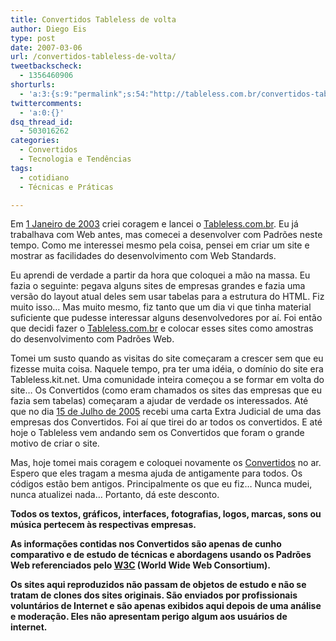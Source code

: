 ```yaml
---
title: Convertidos Tableless de volta
author: Diego Eis
type: post
date: 2007-03-06
url: /convertidos-tableless-de-volta/
tweetbackscheck:
  - 1356460906
shorturls:
  - 'a:3:{s:9:"permalink";s:54:"http://tableless.com.br/convertidos-tableless-de-volta";s:7:"tinyurl";s:26:"http://tinyurl.com/3hqcqk5";s:4:"isgd";s:19:"http://is.gd/ygDJWY";}'
twittercomments:
  - 'a:0:{}'
dsq_thread_id:
  - 503016262
categories:
  - Convertidos
  - Tecnologia e Tendências
tags:
  - cotidiano
  - Técnicas e Práticas

---
```

Em [1 Janeiro de 2003][1] criei coragem e lancei o [Tableless.com.br][2]. Eu já trabalhava com Web antes, mas comecei a desenvolver com Padrões neste tempo. Como me interessei mesmo pela coisa, pensei em criar um site e mostrar as facilidades do desenvolvimento com Web Standards.

Eu aprendi de verdade a partir da hora que coloquei a mão na massa. Eu fazia o seguinte: pegava alguns sites de empresas grandes e fazia uma versão do layout atual deles sem usar tabelas para a estrutura do HTML. Fiz muito isso&#8230; Mas muito mesmo, fiz tanto que um dia vi que tinha material suficiente que pudesse interessar alguns desenvolvedores por aí. Foi então que decidi fazer o [Tableless.com.br][2] e colocar esses sites como amostras do desenvolvimento com Padrões Web.

Tomei um susto quando as visitas do site começaram a crescer sem que eu fizesse muita coisa. Naquele tempo, pra ter uma idéia, o domínio do site era Tableless.kit.net. Uma comunidade inteira começou a se formar em volta do site&#8230; Os Convertidos (como eram chamados os sites das empresas que eu fazia sem tabelas) começaram a ajudar de verdade os interessados. Até que no dia [15 de Julho de 2005][3] recebi uma carta Extra Judicial de uma das empresas dos Convertidos. Foi aí que tirei do ar todos os convertidos. E até hoje o Tableless vem andando sem os Convertidos que foram o grande motivo de criar o site.

Mas, hoje tomei mais coragem e coloquei novamente os [Convertidos][4] no ar. Espero que eles tragam a mesma ajuda de antigamente para todos. Os códigos estão bem antigos. Principalmente os que eu fiz&#8230; Nunca mudei, nunca atualizei nada&#8230; Portanto, dá este desconto.

<p id="aviso">
  <strong> Todos os textos, gráficos, interfaces, fotografias, logos, marcas, sons ou música pertecem às respectivas empresas. </strong>
</p>

 **As informações contidas nos Convertidos são apenas de cunho comparativo e de estudo de técnicas e abordagens usando os Padrões Web referenciados pelo [W3C][5] (World Wide Web Consortium).** 

 **Os sites aqui reproduzidos não passam de objetos de estudo e não se tratam de clones dos sites originais. São enviados por profissionais voluntários de Internet e são apenas exibidos aqui depois de uma análise e moderação. Eles não apresentam perigo algum aos usuários de internet.**

 [1]: http://tableless.com.br/post-1
 [2]: http://tableless.com.br/
 [3]: http://tableless.com.br/convertidos_fora_do_ar
 [4]: http://tableless.com.br/convertidos/
 [5]: http://www.w3c.org/